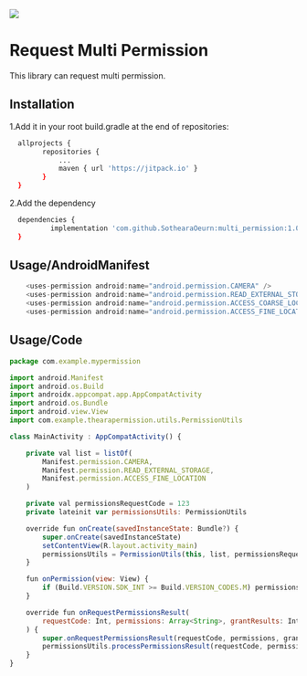 [![](https://jitpack.io/v/SothearaOeurn/multi_permission.svg)](https://jitpack.io/#SothearaOeurn/multi_permission)

# Request Multi Permission
This library can request multi permission.

## Installation


1.Add it in your root build.gradle at the end of repositories:

```bash
  allprojects {
		repositories {
			...
			maven { url 'https://jitpack.io' }
		}
  }
```
2.Add the dependency
```bash
  dependencies {
	      implementation 'com.github.SothearaOeurn:multi_permission:1.0.0'
  }
```

## Usage/AndroidManifest

```javascript
    <uses-permission android:name="android.permission.CAMERA" />
    <uses-permission android:name="android.permission.READ_EXTERNAL_STORAGE" />
    <uses-permission android:name="android.permission.ACCESS_COARSE_LOCATION" />
    <uses-permission android:name="android.permission.ACCESS_FINE_LOCATION" />
```

## Usage/Code

```javascript
package com.example.mypermission

import android.Manifest
import android.os.Build
import androidx.appcompat.app.AppCompatActivity
import android.os.Bundle
import android.view.View
import com.example.thearapermission.utils.PermissionUtils

class MainActivity : AppCompatActivity() {

    private val list = listOf(
        Manifest.permission.CAMERA,
        Manifest.permission.READ_EXTERNAL_STORAGE,
        Manifest.permission.ACCESS_FINE_LOCATION
    )

    private val permissionsRequestCode = 123
    private lateinit var permissionsUtils: PermissionUtils

    override fun onCreate(savedInstanceState: Bundle?) {
        super.onCreate(savedInstanceState)
        setContentView(R.layout.activity_main)
        permissionsUtils = PermissionUtils(this, list, permissionsRequestCode)
    }

    fun onPermission(view: View) {
        if (Build.VERSION.SDK_INT >= Build.VERSION_CODES.M) permissionsUtils.checkPermissions()
    }

    override fun onRequestPermissionsResult(
        requestCode: Int, permissions: Array<String>, grantResults: IntArray
    ) {
        super.onRequestPermissionsResult(requestCode, permissions, grantResults)
        permissionsUtils.processPermissionsResult(requestCode, permissions, grantResults)
    }
}
```


